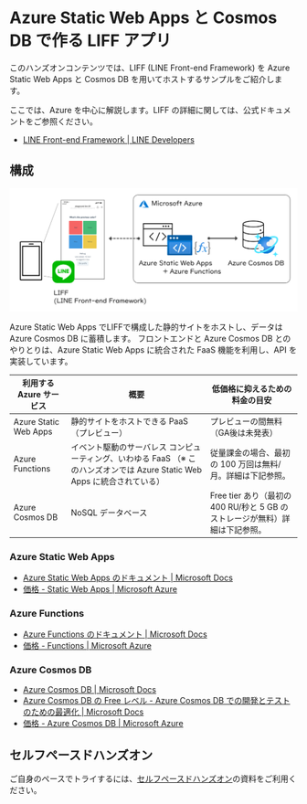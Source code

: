 # Azure Static Web Apps と Cosmos DB で作る LIFF アプリ

このハンズオンコンテンツでは、LIFF (LINE Front-end Framework) を Azure Static Web Apps と Cosmos DB を用いてホストするサンプルをご紹介します。

ここでは、Azure を中心に解説します。LIFF の詳細に関しては、公式ドキュメントをご参照ください。

- [LINE Front-end Framework | LINE Developers](https://developers.line.biz/ja/docs/liff/overview/)

## 構成

![](./docs/images/structure-overview.png)

Azure Static Web Apps でLIFFで構成した静的サイトをホストし、データは Azure Cosmos DB に蓄積します。 フロントエンドと Azure Cosmos DB とのやりとりは、Azure Static Web Apps に統合された FaaS 機能を利用し、API を実装しています。

| 利用する Azure サービス | 概要 | 低価格に抑えるための料金の目安 |
|----|----|----|
| Azure Static Web Apps | 静的サイトをホストできる PaaS（プレビュー） | プレビューの間無料（GA後は未発表） |
| Azure Functions | イベント駆動のサーバレス コンピューティング、いわゆる FaaS （※ このハンズオンでは Azure Static Web Apps に統合されている） | 従量課金の場合、最初の 100 万回は無料/月。詳細は下記参照。 |
| Azure Cosmos DB | NoSQL データベース | Free tier あり（最初の 400 RU/秒と 5 GB のストレージが無料）詳細は下記参照。 |

### Azure Static Web Apps

- [Azure Static Web Apps のドキュメント | Microsoft Docs](https://docs.microsoft.com/ja-jp/azure/static-web-apps/)
- [価格 - Static Web Apps | Microsoft Azure](https://azure.microsoft.com/ja-jp/pricing/details/app-service/static/)

### Azure Functions

- [Azure Functions のドキュメント | Microsoft Docs](https://docs.microsoft.com/ja-jp/azure/azure-functions/)
- [価格 - Functions | Microsoft Azure](https://azure.microsoft.com/ja-jp/pricing/details/functions/)

### Azure Cosmos DB

- [Azure Cosmos DB | Microsoft Docs](https://docs.microsoft.com/ja-jp/azure/cosmos-db/)
- [Azure Cosmos DB の Free レベル - Azure Cosmos DB での開発とテストのための最適化 | Microsoft Docs](https://docs.microsoft.com/ja-jp/azure/cosmos-db/optimize-dev-test#azure-cosmos-db-free-tier)
- [価格 - Azure Cosmos DB | Microsoft Azure](https://azure.microsoft.com/ja-jp/pricing/details/cosmos-db/)

## セルフペースドハンズオン

ご自身のペースでトライするには、[セルフペースドハンズオン](./docs/self-paced-handson.md)の資料をご利用ください。

